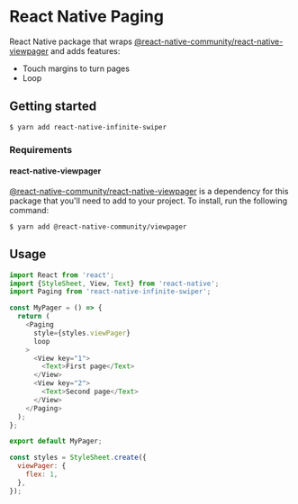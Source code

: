 # React Native Paging

React Native package that wraps [@react-native-community/react-native-viewpager](https://github.com/react-native-community/react-native-viewpager) and adds features:

- Touch margins to turn pages
- Loop

## Getting started

`$ yarn add react-native-infinite-swiper`

### Requirements

#### react-native-viewpager
[@react-native-community/react-native-viewpager](https://github.com/react-native-community/react-native-viewpager) is a dependency for this package that you'll need to add to your project. To install, run the following command:

`$ yarn add @react-native-community/viewpager`

## Usage
```js
import React from 'react';
import {StyleSheet, View, Text} from 'react-native';
import Paging from 'react-native-infinite-swiper';

const MyPager = () => {
  return (
    <Paging 
      style={styles.viewPager} 
      loop
    >
      <View key="1">
        <Text>First page</Text>
      </View>
      <View key="2">
        <Text>Second page</Text>
      </View>
    </Paging>
  );
};

export default MyPager;

const styles = StyleSheet.create({
  viewPager: {
    flex: 1,
  },
});
```